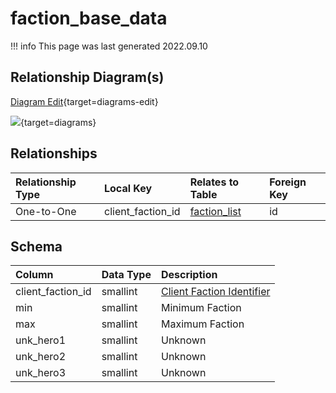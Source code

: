 # faction_base_data

!!! info
	This page was last generated 2022.09.10

## Relationship Diagram(s)

[Diagram Edit](https://mermaid.live/edit#eyJjb2RlIjoiZXJEaWFncmFtXG4gICAgZmFjdGlvbl9iYXNlX2RhdGEge1xuICAgICAgICBzbWFsbGludCBjbGllbnRfZmFjdGlvbl9pZFxuICAgIH1cbiAgICBmYWN0aW9uX2xpc3Qge1xuICAgICAgICBpbnQgaWRcbiAgICB9XG4gICAgZmFjdGlvbl9iYXNlX2RhdGEgfHwtLW97IGZhY3Rpb25fbGlzdCA6IE9uZS10by1PbmVcblxuIiwibWVybWFpZCI6eyJ0aGVtZSI6ImRlZmF1bHQifSwidXBkYXRlRWRpdG9yIjp0cnVlLCJhdXRvU3luYyI6dHJ1ZSwidXBkYXRlRGlhZ3JhbSI6dHJ1ZX0=){target=diagrams-edit}

[![](https://mermaid.ink/img/eyJjb2RlIjoiZXJEaWFncmFtXG4gICAgZmFjdGlvbl9iYXNlX2RhdGEge1xuICAgICAgICBzbWFsbGludCBjbGllbnRfZmFjdGlvbl9pZFxuICAgIH1cbiAgICBmYWN0aW9uX2xpc3Qge1xuICAgICAgICBpbnQgaWRcbiAgICB9XG4gICAgZmFjdGlvbl9iYXNlX2RhdGEgfHwtLW97IGZhY3Rpb25fbGlzdCA6IE9uZS10by1PbmVcblxuIiwibWVybWFpZCI6eyJ0aGVtZSI6ImRlZmF1bHQifSwidXBkYXRlRWRpdG9yIjp0cnVlLCJhdXRvU3luYyI6dHJ1ZSwidXBkYXRlRGlhZ3JhbSI6dHJ1ZX0=)](https://mermaid.ink/img/eyJjb2RlIjoiZXJEaWFncmFtXG4gICAgZmFjdGlvbl9iYXNlX2RhdGEge1xuICAgICAgICBzbWFsbGludCBjbGllbnRfZmFjdGlvbl9pZFxuICAgIH1cbiAgICBmYWN0aW9uX2xpc3Qge1xuICAgICAgICBpbnQgaWRcbiAgICB9XG4gICAgZmFjdGlvbl9iYXNlX2RhdGEgfHwtLW97IGZhY3Rpb25fbGlzdCA6IE9uZS10by1PbmVcblxuIiwibWVybWFpZCI6eyJ0aGVtZSI6ImRlZmF1bHQifSwidXBkYXRlRWRpdG9yIjp0cnVlLCJhdXRvU3luYyI6dHJ1ZSwidXBkYXRlRGlhZ3JhbSI6dHJ1ZX0=){target=diagrams}


## Relationships

| Relationship Type | Local Key | Relates to Table | Foreign Key |
| :--- | :--- | :--- | :--- |
| One-to-One | client_faction_id | [faction_list](../../schema/factions/faction_list.md) | id |


## Schema

| Column | Data Type | Description |
| :--- | :--- | :--- |
| client_faction_id | smallint | [Client Faction Identifier](faction_list.md) |
| min | smallint | Minimum Faction |
| max | smallint | Maximum Faction |
| unk_hero1 | smallint | Unknown |
| unk_hero2 | smallint | Unknown |
| unk_hero3 | smallint | Unknown |

